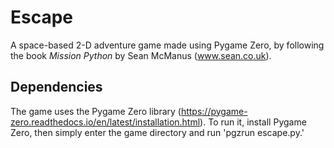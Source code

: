 # Escape
A space-based 2-D adventure game made using Pygame Zero, by following the book _Mission Python_ by Sean McManus (www.sean.co.uk).

## Dependencies
The game uses the Pygame Zero library (https://pygame-zero.readthedocs.io/en/latest/installation.html).
To run it, install Pygame Zero, then simply enter the game directory and run 'pgzrun escape.py.'
